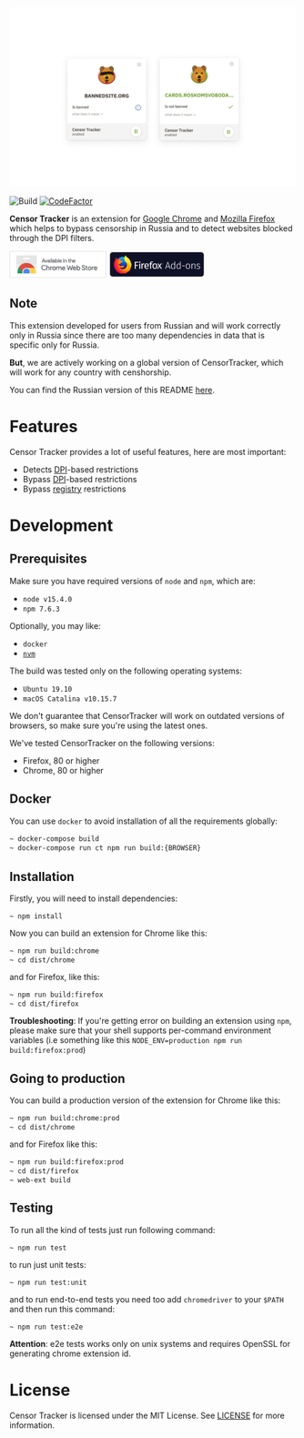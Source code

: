 [![Logo](/.github/media/censortracker_popup_en.png)](https://github.com/roskomsvoboda/censortracker)

![Build](https://github.com/roskomsvoboda/censortracker/workflows/Build/badge.svg?branch=master)
[![CodeFactor](https://www.codefactor.io/repository/github/roskomsvoboda/censortracker/badge)](https://www.codefactor.io/repository/github/roskomsvoboda/censortracker)

**Censor Tracker** is an extension for [Google Chrome] and [Mozilla Firefox] which helps to bypass censorship in
Russia and to detect websites blocked through the DPI filters.

[<img src="/.github/media/chrome-web-store.png" title="Chrome Web Store" width="170" height="48" />](https://chrome.google.com/webstore/detail/censor-tracker/gaidoampbkcknofoejhnhbhbhhifgdop)
[<img src="/.github/media/firefox-add-ons.png" title="Firefox Add-ons" width="170" height="48" />](https://addons.mozilla.org/ru/firefox/addon/censor-tracker/)


Note
----
This extension developed for users from Russian and will work correctly only in Russia since there are
too many dependencies in data that is specific only for Russia.

**But**, we are actively working on a global version of CensorTracker, which will work for any country with censhorship.

You can find the Russian version of this README [here](/README_RU.md).

Features
========

Censor Tracker provides a lot of useful features, here are most
important:

- Detects [DPI]-based restrictions
- Bypass [DPI]-based restrictions
- Bypass [registry](https://eais.rkn.gov.ru/) restrictions


Development
===========

Prerequisites
-------------

Make sure you have required versions of `node` and `npm`, which are:

- `node v15.4.0`
- `npm 7.6.3`

Optionally, you may like:

- `docker`
- [`nvm`](https://github.com/nvm-sh/nvm)


The build was tested only on the following operating systems:

- `Ubuntu 19.10`
- `macOS Catalina v10.15.7`

We don't guarantee that CensorTracker will work on outdated versions of browsers,
so make sure you're using the latest ones.

We've tested CensorTracker on the following versions:

- Firefox, 80 or higher
- Chrome, 80 or higher

Docker
------

You can use `docker` to avoid installation of all the requirements globally:

```bash
~ docker-compose build
~ docker-compose run ct npm run build:{BROWSER}
```

Installation
------------

Firstly, you will need to install dependencies:

    ~ npm install


Now you can build an extension for Chrome like this:

    ~ npm run build:chrome
    ~ cd dist/chrome

and for Firefox, like this:

    ~ npm run build:firefox
    ~ cd dist/firefox


**Troubleshooting**: If you're getting error on building an extension using `npm`, please make sure that your
shell supports per-command environment variables (i.e something like this `NODE_ENV=production npm run build:firefox:prod`)



Going to production
-------------------

You can build a production version of the extension for Chrome like this:

    ~ npm run build:chrome:prod
    ~ cd dist/chrome

and for Firefox like this:

    ~ npm run build:firefox:prod
    ~ cd dist/firefox
    ~ web-ext build


Testing
-------


To run all the kind of tests just run following command:

    ~ npm run test

to run just unit tests:

    ~ npm run test:unit

and to run end-to-end tests you need too add `chromedriver` to your `$PATH` and then run this command:

    ~ npm run test:e2e

**Attention**: e2e tests works only on unix systems and requires OpenSSL for generating chrome extension id.


License
=======

Censor Tracker is licensed under the MIT License. See [LICENSE] for more
information.

  [DPI]: https://en.wikipedia.org/wiki/Deep_packet_inspection
  [LICENSE]: https://github.com/roskomsvoboda/censortracker/blob/master/LICENSE
  [Google Chrome]: https://www.google.com/chrome/
  [Mozilla Firefox]: https://www.mozilla.org/en-US/firefox/new/
